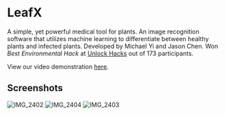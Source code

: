 # LeafX

A simple, yet powerful medical tool for plants. An image recognition software that utilizes machine learning to differentiate between healthy plants and infected plants. Developed by Michael Yi and Jason Chen. Won *Best Environmental Hack* at [Unlock Hacks](https://unlock-hacks.devpost.com/) out of 173 participants. 

View our video demonstration [here](https://www.youtube.com/watch?v=TsIxvBIPTZg).

## Screenshots

![IMG_2402](https://user-images.githubusercontent.com/63271391/149651922-54907437-2fd6-4377-9bc8-88a5e2c9fc64.PNG)
![IMG_2404](https://user-images.githubusercontent.com/63271391/149651927-d1d9c8f7-a937-4f77-a90e-222953a87442.PNG)
![IMG_2403](https://user-images.githubusercontent.com/63271391/149651926-ea85b2a9-1779-4686-95e0-3eed9acff0cf.PNG)
